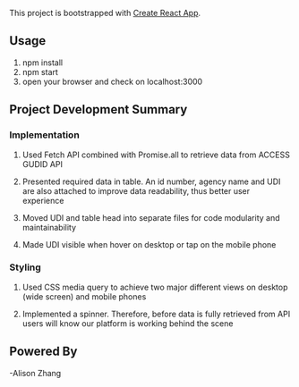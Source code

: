 This project is bootstrapped with [Create React App](https://github.com/facebookincubator/create-react-app).

## Usage
 1. npm install
 2. npm start
 3. open your browser and check on localhost:3000

## Project Development Summary

### Implementation
1. Used Fetch API combined with Promise.all to retrieve data from ACCESS GUDID API

2. Presented required data in table. An id number, agency name and UDI are also attached to improve data readability, thus better user experience

3. Moved UDI and table head into separate files for code modularity and maintainability

4. Made UDI visible when hover on desktop or tap on the mobile phone

### Styling
1. Used CSS media query to achieve two major different views on desktop (wide screen) and mobile phones

2. Implemented a spinner. Therefore, before data is fully retrieved from API users will know our platform is working behind the scene

## Powered By
 -Alison Zhang

